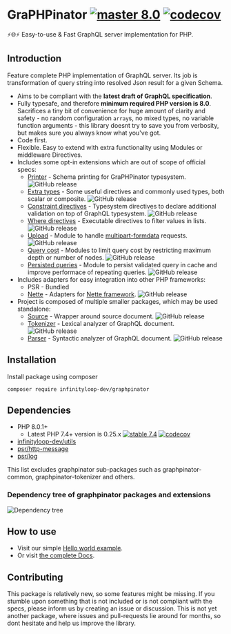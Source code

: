 # GraPHPinator [![master 8.0](https://github.com/infinityloop-dev/graphpinator/workflows/PHP/badge.svg?branch=master)](https://github.com/infinityloop-dev/graphpinator/actions?query=branch%3Amaster) [![codecov](https://codecov.io/gh/infinityloop-dev/graphpinator/branch/master/graph/badge.svg)](https://codecov.io/gh/infinityloop-dev/graphpinator)

:zap::globe_with_meridians::zap: Easy-to-use & Fast GraphQL server implementation for PHP.

## Introduction

Feature complete PHP implementation of GraphQL server. Its job is transformation of query string into resolved Json result for a given Schema. 

- Aims to be compliant with the **latest draft of GraphQL specification**.
- Fully typesafe, and therefore **minimum required PHP version is 8.0**. Sacrifices a tiny bit of convenience for huge amount of clarity and safety - no random configuration `array`s, no mixed types, no variable function arguments - this library doesnt try to save you from verbosity, but makes sure you always know what you've got.
- Code first.
- Flexible. Easy to extend with extra functionality using Modules or middleware Directives.
- Includes some opt-in extensions which are out of scope of official specs:
    - [Printer](https://github.com/infinityloop-dev/graphpinator-printer) - Schema printing for GraPHPinator typesystem. ![GitHub release](https://img.shields.io/github/v/release/infinityloop-dev/graphpinator-printer?label=version)
    - [Extra types](https://github.com/infinityloop-dev/graphpinator-extra-types) - Some useful directives and commonly used types, both scalar or composite. ![GitHub release](https://img.shields.io/github/v/release/infinityloop-dev/graphpinator-extra-types?label=version)
    - [Constraint directives](https://github.com/infinityloop-dev/graphpinator-constraint-directives) - Typesystem directives to declare additional validation on top of GraphQL typesystem. ![GitHub release](https://img.shields.io/github/v/release/infinityloop-dev/graphpinator-constraint-directives?label=version)
    - [Where directives](https://github.com/infinityloop-dev/graphpinator-where-directives) - Executable directives to filter values in lists. ![GitHub release](https://img.shields.io/github/v/release/infinityloop-dev/graphpinator-where-directives?label=version)
    - [Upload](https://github.com/infinityloop-dev/graphpinator-upload) - Module to handle [multipart-formdata](https://github.com/jaydenseric/graphql-multipart-request-spec) requests. ![GitHub release](https://img.shields.io/github/v/release/infinityloop-dev/graphpinator-upload?label=version)
    - [Query cost](https://github.com/infinityloop-dev/graphpinator-query-cost) - Modules to limit query cost by restricting maximum depth or number of nodes. ![GitHub release](https://img.shields.io/github/v/release/infinityloop-dev/graphpinator-query-cost?label=version)
    - [Persisted queries](https://github.com/infinityloop-dev/graphpinator-persisted-queries) - Module to persist validated query in cache and improve performace of repeating queries. ![GitHub release](https://img.shields.io/github/v/release/infinityloop-dev/graphpinator-persisted-queries?label=version)
- Includes adapters for easy integration into other PHP frameworks:
    - PSR - Bundled
    - [Nette](https://github.com/infinityloop-dev/graphpinator-nette) - Adapters for [Nette framework](https://nette.org/). ![GitHub release](https://img.shields.io/github/v/release/infinityloop-dev/graphpinator-nette?label=version)
- Project is composed of multiple smaller packages, which may be used standalone:
    - [Source](https://github.com/infinityloop-dev/graphpinator-source) - Wrapper around source document. ![GitHub release](https://img.shields.io/github/v/release/infinityloop-dev/graphpinator-source?label=version)
    - [Tokenizer](https://github.com/infinityloop-dev/graphpinator-tokenizer) - Lexical analyzer of GraphQL document. ![GitHub release](https://img.shields.io/github/v/release/infinityloop-dev/graphpinator-tokenizer?label=version)
    - [Parser](https://github.com/infinityloop-dev/graphpinator-parser) - Syntactic analyzer of GraphQL document. ![GitHub release](https://img.shields.io/github/v/release/infinityloop-dev/graphpinator-parser?label=version)

## Installation

Install package using composer

```composer require infinityloop-dev/graphpinator```

## Dependencies

- PHP 8.0.1+ 
    - Latest PHP 7.4+ version is 0.25.x [![stable 7.4](https://github.com/infinityloop-dev/graphpinator/workflows/PHP/badge.svg?branch=php74_bugfixes)](https://github.com/infinityloop-dev/graphpinator/actions?query=branch%3Aphp74_bugfixes) [![codecov](https://codecov.io/gh/infinityloop-dev/graphpinator/branch/php74_bugfixes/graph/badge.svg)](https://codecov.io/gh/infinityloop-dev/graphpinator)
- [infinityloop-dev/utils](https://github.com/infinityloop-dev/utils)
- [psr/http-message](https://github.com/php-fig/http-message)
- [psr/log](https://github.com/php-fig/log)

This list excludes graphpinator sub-packages such as graphpinator-common, graphpinator-tokenizer and others.

### Dependency tree of graphpinator packages and extensions

![Dependency tree](docs/dependency_diagram.svg)

## How to use

- Visit our simple [Hello world example](https://github.com/infinityloop-dev/graphpinator/blob/master/docs/examples/HelloWorld.md).
- Or visit [the complete Docs](https://github.com/infinityloop-dev/graphpinator/blob/master/docs/README.md).

## Contributing

This package is relatively new, so some features might be missing. If you stumble upon something that is not included or is not compliant with the specs, please inform us by creating an issue or discussion. This is not yet another package, where issues and pull-requests lie around for months, so dont hesitate and help us improve the library.
